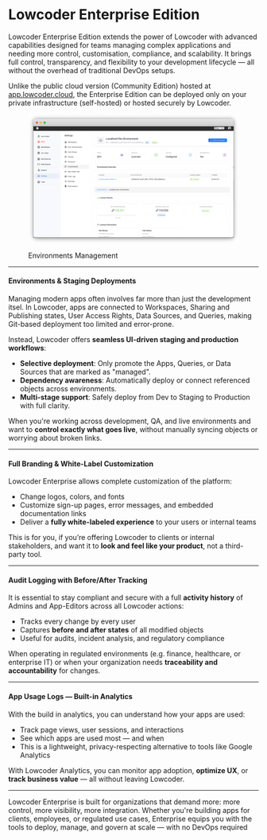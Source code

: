 # Lowcoder Enterprise Edition

Lowcoder Enterprise Edition extends the power of Lowcoder with advanced capabilities designed for teams managing complex applications and needing more control, customisation, compliance, and scalability. It brings full control, transparency, and flexibility to your development lifecycle — all without the overhead of traditional DevOps setups.

Unlike the public cloud version (Community Edition) hosted at [app.lowcoder.cloud](https://app.lowcoder.cloud), the Enterprise Edition can be deployed only on your private infrastructure (self-hosted) or hosted securely by Lowcoder.

<figure><img src="../../.gitbook/assets/frame_generic_light (2) (2).png" alt=""><figcaption><p>Environments Management</p></figcaption></figure>

***

#### Environments & Staging Deployments

Managing modern apps often involves far more than just the development itsel. In Lowcoder, apps are connected to Workspaces, Sharing and Publishing states, User Access Rights, Data Sources, and Queries, making Git-based deployment too limited and error-prone.

Instead, Lowcoder offers **seamless UI-driven staging and production workflows**:

* **Selective deployment**: Only promote the Apps, Queries, or Data Sources that are marked as "managed".
* **Dependency awareness**: Automatically deploy or connect referenced objects across environments.
* **Multi-stage support**: Safely deploy from Dev to Staging to Production with full clarity.

When you're working across development, QA, and live environments and want to **control exactly what goes live**, without manually syncing objects or worrying about broken links.

***

#### Full Branding & White-Label Customization

Lowcoder Enterprise allows complete customization of the platform:

* Change logos, colors, and fonts
* Customize sign-up pages, error messages, and embedded documentation links
* Deliver a **fully white-labeled experience** to your users or internal teams

This is for you, if you’re offering Lowcoder to clients or internal stakeholders, and want it to **look and feel like your product**, not a third-party tool.

***

#### Audit Logging with Before/After Tracking

It is essential to stay compliant and secure with a full **activity history** of Admins and App-Editors across all Lowcoder actions:

* Tracks every change by every user
* Captures **before and after states** of all modified objects
* Useful for audits, incident analysis, and regulatory compliance

When operating in regulated environments (e.g. finance, healthcare, or enterprise IT) or when your organization needs **traceability and accountability** for changes.

***

#### App Usage Logs — Built-in Analytics

With the build in analytics, you can understand how your apps are used:

* Track page views, user sessions, and interactions
* See which apps are used most — and when
* This is a lightweight, privacy-respecting alternative to tools like Google Analytics

With Lowcoder Analytics, you can monitor app adoption, **optimize UX**, or **track business value** — all without leaving Lowcoder.

***

Lowcoder Enterprise is built for organizations that demand more: more control, more visibility, more integration. Whether you're building apps for clients, employees, or regulated use cases, Enterprise equips you with the tools to deploy, manage, and govern at scale — with no DevOps required

